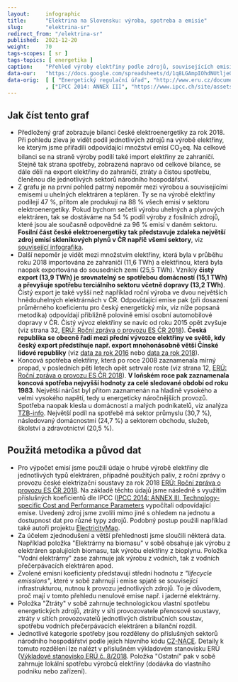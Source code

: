 ```yaml
---
layout:     infographic
title:      "Elektrina na Slovensku: výroba, spotreba a emisie"
slug:       "elektrina-sr"
redirect_from: "/elektrina-sr"
published:  2021-12-20
weight:     70
tags-scopes: [ sr ]
tags-topics: [ energetika ]
caption:    "Přehled výroby elektřiny podle zdrojů, souvisejících emisí CO<sub>2</sub>eq a spotřeby elektřiny podle sektorů. Uhelné zdroje produkují naprostou většinu emisí v rámci české elektroenergetiky."
data-our:   "https://docs.google.com/spreadsheets/d/1q8LGAmpIOhdNUtljeOWxljy_FIE63THlnr3z9lsJTlI/edit?usp=sharing"
data-orig:  [ [ "Energetický regulační úřad", "http://www.eru.cz/documents/10540/4580207/Rocni_zprava_provoz_ES_2018.pdf/" ]
            , ["IPCC 2014: ANNEX III", "https://www.ipcc.ch/site/assets/uploads/2018/02/ipcc_wg3_ar5_annex-iii.pdf" ] ]
---
```


## Jak číst tento graf

* Předložený graf zobrazuje bilanci české elektroenergetiky za rok 2018. Při pohledu zleva je vidět podíl jednotlivých zdrojů na výrobě elektřiny, ke kterým jsme přiřadili odpovídající množství emisí CO<sub>2</sub>eq. Na celkové bilanci se na straně výroby podílí také import elektřiny ze zahraničí. Stejně tak strana spotřeby, zobrazená napravo od celkové bilance, se dále dělí na export elektřiny do zahraničí, ztráty a čistou spotřebu, členěnou dle jednotlivých sektorů národního hospodářství.
* Z grafu je na první pohled patrný nepoměr mezi výrobou a souvisejícími emisemi u uhelných elektráren a tepláren. Ty se na výrobě elektřiny podílejí 47 %, přitom ale produkují na 88 % všech emisí v sektoru elektroenergetiky. Pokud bychom sečetli výrobu uhelných a plynových elektráren, tak se dostáváme na 54 % podíl výroby z fosilních zdrojů, které jsou ale současně odpovědné za 96 % emisí v daném sektoru. __Fosilní část české elektroenergetiky tak představuje zdaleka největší zdroj emisí skleníkových plynů v ČR napříč všemi sektory__, viz [související infografika](/infografiky/emisie-sr).
* Další nepoměr je vidět mezi množstvím elektřiny, která byla v průběhu roku 2018 importována ze zahraničí (11,6 TWh) a elektřinou, která byla naopak exportována do sousedních zemí (25,5 TWh). Vzniklý __čistý export (13,9 TWh) je srovnatelný se spotřebou domácností (15,1 TWh) a převyšuje spotřebu terciálního sektoru včetně dopravy (13,2 TWh)__. Čistý export je také vyšší než například roční výroba ve dvou největších hnědouhelných elektrárnách v ČR. Odpovídající emise pak (při dosazení průměrného koeficientu pro český energetický mix, viz níže popsaná metodika) odpovídají přibližně polovině emisí osobní automobilové dopravy v ČR. Čistý vývoz elektřiny se navíc od roku 2015 opět zvyšuje (viz strana 32, [ERÚ: Roční zpráva o provozu ES ČR 2018](http://www.eru.cz/documents/10540/4580207/Rocni_zprava_provoz_ES_2018.pdf/)). __Česká republika se obecně řadí mezi přední vývozce elektřiny ve světě, kdy český export předstihuje např. export mnohonásobně větší Čínské lidové republiky__ (viz [data za rok 2016](https://www.indexmundi.com/g/r.aspx?v=82) nebo [data za rok 2018](http://www.worldstopexports.com/electricity-exports-country/)).
* Koncová spotřeba elektřiny, která po roce 2008 zaznamenala mírný propad, v posledních pěti letech opět setrvale roste (viz strana 12, [ERÚ: Roční zpráva o provozu ES ČR 2018](http://www.eru.cz/documents/10540/4580207/Rocni_zprava_provoz_ES_2018.pdf/)). __V loňském roce pak zaznamenala koncová spotřeba nejvyšší hodnoty za celé sledované období od roku 1983__. Největší nárůst byl přitom zaznamenán na hladině vysokého a velmi vysokého napětí, tedy u energeticky náročnějších provozů. Spotřeba naopak klesla u domácností a malých podnikatelů, viz analýza [TZB-info](https://energetika.tzb-info.cz/elektroenergetika/19020-spotreba-elektriny-byla-v-roce-2018-nejvyssi-za-cele-sledovane-obdobi). Největší podíl na spotřebě má sektor průmyslu (30,7 %), následovaný domácnostmi (24,7 %) a sektorem obchodu, služeb, školství a zdravotnictví (20,5 %).

## Použitá metodika a původ dat

* Pro výpočet emisí jsme použili údaje o hrubé výrobě elektřiny dle jednotlivých typů elektráren, případně použitých paliv, z roční zprávy o provozu české elektrizační soustavy za rok 2018 [ERÚ: Roční zpráva o provozu ES ČR 2018](http://www.eru.cz/documents/10540/4580207/Rocni_zprava_provoz_ES_2018.pdf/). Na základě těchto údajů jsme následně s využitím příslušných koeficientů dle IPCC ([IPCC 2014: ANNEX III, Technology-specific Cost and Performance Parameters](https://www.ipcc.ch/site/assets/uploads/2018/02/ipcc_wg3_ar5_annex-iii.pdf) vypočítali odpovídající emise. Uvedený zdroj jsme zvolili mimo jiné s ohledem na jednotu a dostupnost dat pro různé typy zdrojů. Podobný postup použili například také autoři projektu [ElectricityMap](https://www.electricitymap.org/map?lang=cs).
* Za účelem zjednodušení a větší přehlednosti jsme sloučili některá data. Například položka "Elektrárny na biomasu" v sobě obsahuje jak výrobu z elektráren spalujících biomasu, tak výrobu elektřiny z bioplynu. Položka "Vodní elektrárny" zase zahrnuje jak výrobu z vodních, tak z vodních přečerpávacích elektráren apod.
* Zvolené emisní koeficienty představují střední hodnotu z _"lifecycle emissions"_, které v sobě zahrnují i emise spjaté se související infrastrukturou, nutnou k provozu jednotlivých zdrojů. To je důvodem, proč mají v tomto přehledu nenulové emise např. i jaderné elektrárny.
* Položka "Ztráty" v sobě zahrnuje technologickou vlastní spotřebu energetických zdrojů, ztráty v síti provozovatele přenosové soustavy, ztráty v sítích provozovatelů jednotlivých distribučních soustav, spotřebu vodních přečerpávacích elektráren a bilanční rozdíl.
* Jednotlivé kategorie spotřeby jsou rozděleny do příslušných sektorů národního hospodářství podle jejich hlavního kódu [CZ-NACE](http://www.nace.cz/). Detaily k tomuto rozdělení lze nalézt v příslušném výkladovém stanovisku ERÚ ([Výkladové stanovisko ERÚ č. 8/2018](http://www.eru.cz/documents/10540/3687211/Vykladove+stanovisko_ERU_8_2018.pdf/91a9c5ec-a0bd-48bf-a9a1-9da63c6a7ec9). Položka "Ostatní" pak v sobě zahrnuje lokální spotřebu výrobců elektřiny (dodávka do vlastního podniku nebo zařízení).
